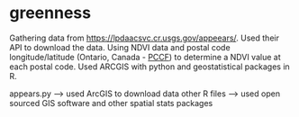 # greenness
Gathering data from https://lpdaacsvc.cr.usgs.gov/appeears/. Used their API to download the data. Using NDVI data and postal code longitude/latitude (Ontario, Canada - [PCCF](https://crdcn.org/datasets/pccf-postal-code-conversion-file)) to determine a NDVI value at each postal code. 
Used ARCGIS with python and geostatistical packages in R. 

appears.py --> used ArcGIS to download data
other R files --> used open sourced GIS software and other spatial stats packages
